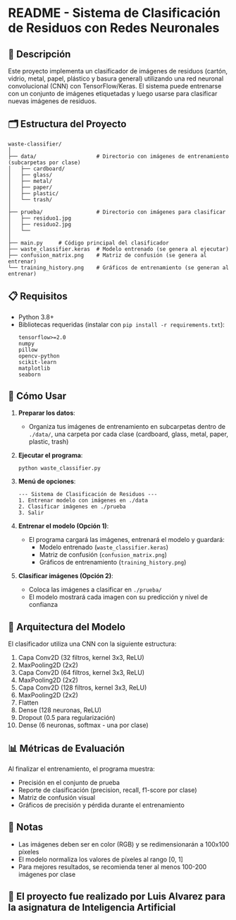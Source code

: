 # README - Sistema de Clasificación de Residuos con Redes Neuronales

## 📌 Descripción

Este proyecto implementa un clasificador de imágenes de residuos (cartón, vidrio, metal, papel, plástico y basura general) utilizando una red neuronal convolucional (CNN) con TensorFlow/Keras. El sistema puede entrenarse con un conjunto de imágenes etiquetadas y luego usarse para clasificar nuevas imágenes de residuos.

## 🗂️ Estructura del Proyecto

```
waste-classifier/
│
├── data/                   # Directorio con imágenes de entrenamiento (subcarpetas por clase)
│   ├── cardboard/
│   ├── glass/
│   ├── metal/
│   ├── paper/
│   ├── plastic/
│   └── trash/
│
├── prueba/                 # Directorio con imágenes para clasificar
│   ├── residuo1.jpg
│   ├── residuo2.jpg
│   └── 
│
├── main.py     # Código principal del clasificador
├── waste_classifier.keras  # Modelo entrenado (se genera al ejecutar)
├── confusion_matrix.png    # Matriz de confusión (se genera al entrenar)
└── training_history.png    # Gráficos de entrenamiento (se generan al entrenar)
```

## 📋 Requisitos

- Python 3.8+
- Bibliotecas requeridas (instalar con `pip install -r requirements.txt`):
  ```
  tensorflow>=2.0
  numpy
  pillow
  opencv-python
  scikit-learn
  matplotlib
  seaborn
  ```

## 🚀 Cómo Usar

1. **Preparar los datos**:
   - Organiza tus imágenes de entrenamiento en subcarpetas dentro de `./data/`, una carpeta por cada clase (cardboard, glass, metal, paper, plastic, trash)

2. **Ejecutar el programa**:
   ```
   python waste_classifier.py
   ```

3. **Menú de opciones**:
   ```
   --- Sistema de Clasificación de Residuos ---
   1. Entrenar modelo con imágenes en ./data
   2. Clasificar imágenes en ./prueba
   3. Salir
   ```

4. **Entrenar el modelo (Opción 1)**:
   - El programa cargará las imágenes, entrenará el modelo y guardará:
     - Modelo entrenado (`waste_classifier.keras`)
     - Matriz de confusión (`confusion_matrix.png`)
     - Gráficos de entrenamiento (`training_history.png`)

5. **Clasificar imágenes (Opción 2)**:
   - Coloca las imágenes a clasificar en `./prueba/`
   - El modelo mostrará cada imagen con su predicción y nivel de confianza

## 🧠 Arquitectura del Modelo

El clasificador utiliza una CNN con la siguiente estructura:

1. Capa Conv2D (32 filtros, kernel 3x3, ReLU)
2. MaxPooling2D (2x2)
3. Capa Conv2D (64 filtros, kernel 3x3, ReLU)
4. MaxPooling2D (2x2)
5. Capa Conv2D (128 filtros, kernel 3x3, ReLU)
6. MaxPooling2D (2x2)
7. Flatten
8. Dense (128 neuronas, ReLU)
9. Dropout (0.5 para regularización)
10. Dense (6 neuronas, softmax - una por clase)

## 📊 Métricas de Evaluación

Al finalizar el entrenamiento, el programa muestra:
- Precisión en el conjunto de prueba
- Reporte de clasificación (precision, recall, f1-score por clase)
- Matriz de confusión visual
- Gráficos de precisión y pérdida durante el entrenamiento

## 📝 Notas

- Las imágenes deben ser en color (RGB) y se redimensionarán a 100x100 píxeles
- El modelo normaliza los valores de píxeles al rango [0, 1]
- Para mejores resultados, se recomienda tener al menos 100-200 imágenes por clase

## 📄 El proyecto fue realizado por Luis Alvarez para la asignatura de Inteligencia Artificial 
